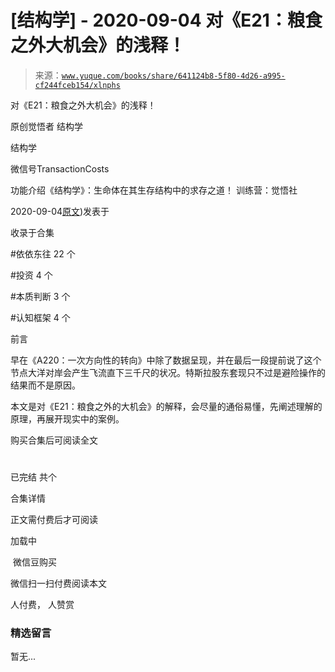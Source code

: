 # [结构学] - 2020-09-04 对《E21：粮食之外大机会》的浅释！

> 来源：[`www.yuque.com/books/share/641124b8-5f80-4d26-a995-cf244fceb154/xlnphs`](https://www.yuque.com/books/share/641124b8-5f80-4d26-a995-cf244fceb154/xlnphs)



对《E21：粮食之外大机会》的浅释！ 

原创觉悟者 结构学 

结构学 

微信号TransactionCosts 

功能介绍《结构学》：生命体在其生存结构中的求存之道！ 训练营：觉悟社 

2020-09-04[原文](https://mp.weixin.qq.com/s?__biz=MzIzMDYwOTM0Mg==&mid=2247484490&idx=1&sn=d6b0ba80383d73c2bfb33dd61bad8d51&chksm=e8b19c9bdfc6158d73d9235a78c2973b21668eebd350c2f32979b7c00cbf60772ad297245654#rd))发表于 

收录于合集 

#依依东往 22 个 

#投资 4 个 

#本质判断 3 个 

#认知框架 4 个 

前言 

早在《A220：一次方向性的转向》中除了数据呈现，并在最后一段提前说了这个节点大洋对岸会产生飞流直下三千尺的状况。特斯拉股东套现只不过是避险操作的结果而不是原因。 

本文是对《E21：粮食之外的大机会》的解释，会尽量的通俗易懂，先阐述理解的原理，再展开现实中的案例。 

购买合集后可阅读全文 

# 

已完结 共个 

合集详情 

正文需付费后才可阅读 

加载中 

 微信豆购买 

微信扫一扫付费阅读本文 

人付费， 人赞赏 

### 精选留言 

暂无...